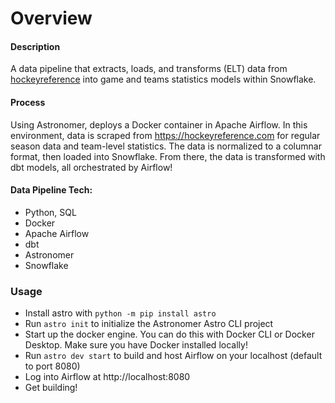 Overview
========

#### Description
A data pipeline that extracts, loads, and transforms (ELT) data from [hockeyreference](https://hockeyreference.com) into game and teams statistics models within Snowflake. 

#### Process
Using Astronomer, deploys a Docker container in Apache Airflow. In this environment, data is scraped from https://hockeyreference.com for regular season data and team-level statistics. The data is normalized to a columnar format, then loaded into Snowflake. From there, the data is transformed with dbt models, all orchestrated by Airflow!

#### Data Pipeline Tech: 
- Python, SQL
- Docker
- Apache Airflow
- dbt
- Astronomer
- Snowflake

### Usage
- Install astro with `python -m pip install astro`
- Run `astro init` to initialize the Astronomer Astro CLI project
- Start up the docker engine. You can do this with Docker CLI or Docker Desktop. Make sure you have Docker installed locally!
- Run `astro dev start` to build and host Airflow on your localhost (default to port 8080)
- Log into Airflow at http://localhost:8080
- Get building!
